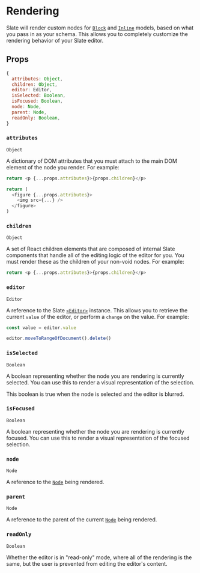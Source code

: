 # Rendering

Slate will render custom nodes for [`Block`](../slate-core/block.md) and [`Inline`](../slate-core/inline.md) models, based on what you pass in as your schema. This allows you to completely customize the rendering behavior of your Slate editor.

## Props

```javascript
{
  attributes: Object,
  children: Object,
  editor: Editor,
  isSelected: Boolean,
  isFocused: Boolean,
  node: Node,
  parent: Node,
  readOnly: Boolean,
}
```

### `attributes`

`Object`

A dictionary of DOM attributes that you must attach to the main DOM element of the node you render. For example:

```javascript
return <p {...props.attributes}>{props.children}</p>
```

```javascript
return (
  <figure {...props.attributes}>
    <img src={...} />
  </figure>
)
```

### `children`

`Object`

A set of React children elements that are composed of internal Slate components that handle all of the editing logic of the editor for you. You must render these as the children of your non-void nodes. For example:

```javascript
return <p {...props.attributes}>{props.children}</p>
```

### `editor`

`Editor`

A reference to the Slate [`<Editor>`](editor.md) instance. This allows you to retrieve the current `value` of the editor, or perform a `change` on the value. For example:

```javascript
const value = editor.value
```

```javascript
editor.moveToRangeOfDocument().delete()
```

### `isSelected`

`Boolean`

A boolean representing whether the node you are rendering is currently selected. You can use this to render a visual representation of the selection.

This boolean is true when the node is selected and the editor is blurred.

### `isFocused`

`Boolean`

A boolean representing whether the node you are rendering is currently focused. You can use this to render a visual representation of the focused selection.

### `node`

`Node`

A reference to the [`Node`](../slate-core/node.md) being rendered.

### `parent`

`Node`

A reference to the parent of the current [`Node`](../slate-core/node.md) being rendered.

### `readOnly`

`Boolean`

Whether the editor is in "read-only" mode, where all of the rendering is the same, but the user is prevented from editing the editor's content.

